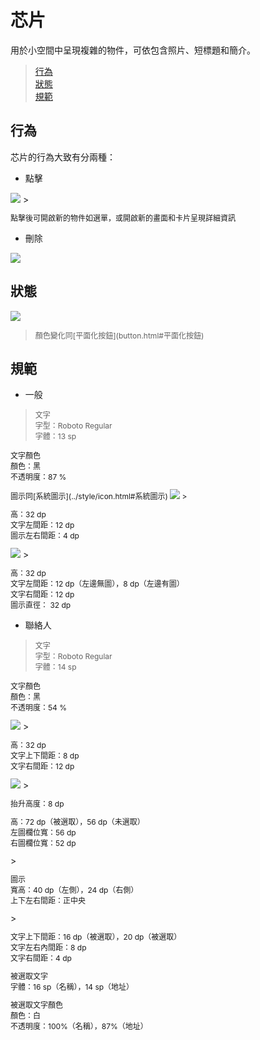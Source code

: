 # 芯片

用於小空間中呈現複雜的物件，可依包含照片、短標題和簡介。

> [行為](#行為)  
> [狀態](#狀態)  
> [規範](#規範)

## 行為
芯片的行為大致有分兩種：
* 點擊  

<img src="http://material-design.storage.googleapis.com/publish/material_v_4/material_ext_publish/0Bx4BSt6jniD7MVF2bUpGcWhlUVE/components_chips_contact2.png" style="max-width:50%"/>
> <p style="font-size: 12px">點擊後可開啟新的物件如選單，或開啟新的畫面和卡片呈現詳細資訊</p>

* 刪除

![](http://material-design.storage.googleapis.com/publish/material_v_4/material_ext_publish/0B7WCemMG6e0VSjFuN1BiYThNMG8/components_acux_chips_deleting2.png)

## 狀態
![](http://material-design.storage.googleapis.com/publish/material_v_4/material_ext_publish/0Bx4BSt6jniD7ZTJaNUd1cnluSEk/components_chips_contact3.png)
> <p style="font-size: 12px">顏色變化同[平面化按鈕](button.html#平面化按鈕)

## 規範
* 一般

> <p style="font-size: 12px">文字<br>字型：Roboto Regular<br>字體：13 sp<br></p>
<p style="font-size: 12px">文字顏色<br>顏色：黑<br>不透明度：87 %</p>
<p style="font-size: 12px">圖示同[系統圖示](../style/icon.html#系統圖示)

<img src="http://material-design.storage.googleapis.com/publish/material_v_4/material_ext_publish/0B7WCemMG6e0VTkYxd2hyUXJMdGc/components_acux_chips_deletable_rl.png" style="max-width:50%"/>
> <p style="font-size: 12px">高：32 dp<br>文字左間距：12 dp<br>圖示左右間距：4 dp</p>

<img src="http://material-design.storage.googleapis.com/publish/material_v_4/material_ext_publish/0B7WCemMG6e0VbVhPQjZ2WmluMTg/components_acux_chips_nondeletecontact_rl.png" style="max-width:50%"/>
> <p style="font-size: 12px">高：32 dp<br>文字左間距：12 dp（左邊無圖），8 dp（左邊有圖）<br>文字右間距：12 dp<br>圖示直徑： 32 dp<br></p>

* 聯絡人

> <p style="font-size: 12px">文字<br>字型：Roboto Regular<br>字體：14 sp<br></p>
<p style="font-size: 12px">文字顏色<br>顏色：黑<br>不透明度：54 %</p>

<img src="http://material-design.storage.googleapis.com/publish/material_v_4/material_ext_publish/0Bx4BSt6jniD7MmdUUVdtcW9SVWM/components_chips_contact_keyline1.png" style="max-width:50%"/>
> <p style="font-size: 12px">高：32 dp<br>文字上下間距：8 dp<br>文字右間距：12 dp</p>

<img src="http://material-design.storage.googleapis.com/publish/material_v_4/material_ext_publish/0Bx4BSt6jniD7c3lOMERFblZhOHc/components_chips_contact_keyline2.png" style="max-width:50%"/>
> <p style="font-size: 12px">抬升高度：8 dp</p>
<p style="font-size: 12px">高：72 dp（被選取），56 dp（未選取）<br>左圖欄位寬：56 dp<br>右圖欄位寬：52 dp</p>
> <p style="font-size: 12px">圖示<br>寬高：40 dp（左側），24 dp（右側）<br>上下左右間距：正中央</p>
> <p style="font-size: 12px">文字上下間距：16 dp（被選取），20 dp（被選取）<br>文字左右內間距：8 dp<br>文字右間距：4 dp</p>
<p style="font-size: 12px">被選取文字<br>字體：16 sp（名稱），14 sp（地址）<br></p>
<p style="font-size: 12px">被選取文字顏色<br>顏色：白<br>不透明度：100%（名稱），87%（地址）</p>
